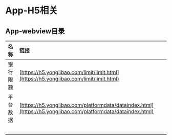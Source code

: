 # App-H5相关

## App-webview目录

| 名称 | 链接 |
| :--- | :--- |
| 银行限额 | [https://h5.yonglibao.com/limit/limit.html](https://h5.yonglibao.com/limit/limit.html) |
| 平台数据 | [https://h5.yonglibao.com/platformdata/dataindex.html](https://h5.yonglibao.com/platformdata/dataindex.html) |
|  |  |
|  |  |
|  |  |
|  |  |
|  |  |



